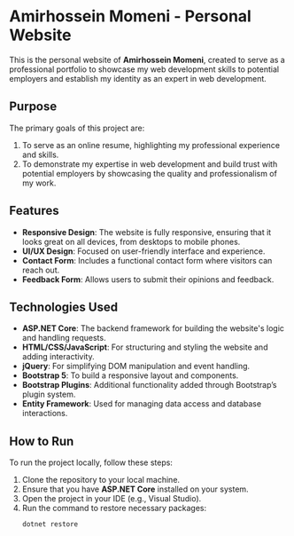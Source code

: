 # Amirhossein Momeni - Personal Website

This is the personal website of **Amirhossein Momeni**, created to serve as a professional portfolio to showcase my web development skills to potential employers and establish my identity as an expert in web development.

## Purpose

The primary goals of this project are:
1. To serve as an online resume, highlighting my professional experience and skills.
2. To demonstrate my expertise in web development and build trust with potential employers by showcasing the quality and professionalism of my work.

## Features

- **Responsive Design**: The website is fully responsive, ensuring that it looks great on all devices, from desktops to mobile phones.
- **UI/UX Design**: Focused on user-friendly interface and experience.
- **Contact Form**: Includes a functional contact form where visitors can reach out.
- **Feedback Form**: Allows users to submit their opinions and feedback.

## Technologies Used

- **ASP.NET Core**: The backend framework for building the website's logic and handling requests.
- **HTML/CSS/JavaScript**: For structuring and styling the website and adding interactivity.
- **jQuery**: For simplifying DOM manipulation and event handling.
- **Bootstrap 5**: To build a responsive layout and components.
- **Bootstrap Plugins**: Additional functionality added through Bootstrap’s plugin system.
- **Entity Framework**: Used for managing data access and database interactions.

## How to Run

To run the project locally, follow these steps:

1. Clone the repository to your local machine.
2. Ensure that you have **ASP.NET Core** installed on your system.
3. Open the project in your IDE (e.g., Visual Studio).
4. Run the command to restore necessary packages:
   ```bash
   dotnet restore
